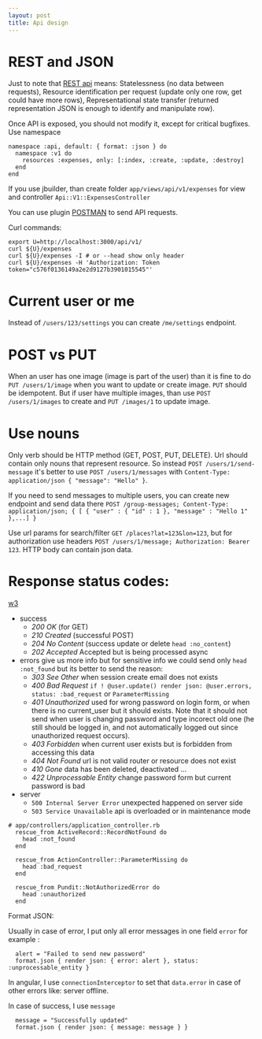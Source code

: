 ```yaml
---
layout: post
title: Api design
---
```


# REST and JSON

Just to note that [REST
api](https://en.wikipedia.org/wiki/Representational_state_transfer) means:
Statelessness (no data between requests), Resource identification per request
(update only one row, get could have more rows), Representational state transfer
(returned representation JSON is enough to identify and manipulate row).

Once API is exposed, you should not modify it, except for critical bugfixes. Use
namespace

~~~
namespace :api, default: { format: :json } do
  namespace :v1 do
    resources :expenses, only: [:index, :create, :update, :destroy]
  end
end
~~~

If you use jbuilder, than create folder `app/views/api/v1/expenses` for view and
controller `Api::V1::ExpensesController`

You can use plugin
[POSTMAN](https://chrome.google.com/webstore/detail/postman/fhbjgbiflinjbdggehcddcbncdddomop?hl=en)
to send API requests.

Curl commands:

~~~
export U=http://localhost:3000/api/v1/
curl ${U}/expenses
curl ${U}/expenses -I # or --head show only header
curl ${U}/expenses -H 'Authorization: Token token="c576f0136149a2e2d9127b3901015545"'
~~~

# Current user or me

Instead of `/users/123/settings` you can create `/me/settings` endpoint.

# POST vs PUT

When an user has one image (image is part of the user) than it is fine to do
`PUT /users/1/image` when you want to update or create image.
`PUT` should be idempotent.
But if user have multiple images, than use `POST /users/1/images` to create and
`PUT /images/1` to update image.

# Use nouns

Only verb should be HTTP method (GET, POST, PUT, DELETE). Url should contain
only nouns that represent resource. So instead `POST /users/1/send-message` it's
better to use `POST /users/1/messages` with `Content-Type: application/json
{ "message": "Hello" }`.

If you need to send messages to multiple users, you can create new endpoint and
send data there `POST /group-messages; Content-Type: application/json; { [ {
"user" : { "id" : 1 }, "message" : "Hello 1" },...] }`

Use url params for search/filter `GET /places?lat=123&lon=123`, but for
authorization use headers `POST /users/1/message; Authorization: Bearer 123`.
HTTP body can contain json data.

# Response status codes:

[w3](https://www.w3.org/Protocols/rfc2616/rfc2616-sec10.html)

* success
  * *200 OK* (for GET)
  * *210 Created* (successful POST)
  * *204 No Content* (success update or delete `head :no_content`)
  * *202 Accepted* Accepted but is being processed async
* errors give us more info but for sensitive info we could send only `head
  :not_found` but its better to send the reason:
  * *303 See Other* when session create email does not exists
  * *400 Bad Request*  `if ! @user.update() render json: @user.errors, status:
    :bad_request` or `ParameterMissing`
  * *401 Unauthorized* used for wrong password on login form, or when there is
    no current_user but it should exists. Note that it should not send when user
    is changing password and type incorect old one (he still should be logged
    in, and not automatically logged out since unauthorized request occurs).
  * *403 Forbidden* when current user exists but is forbidden from accessing
    this data
  * *404 Not Found* url is not valid router or resource does not exist
  * *410 Gone* data has been deleted, deactivated ...
  * *422 Unprocessable Entity* change password form but current password is bad
* server
  * `500 Internal Server Error` unexpected happened on server side
  * `503 Service Unavailable` api is overloaded or in maintenance mode

~~~
# app/controllers/application_controller.rb
  rescue_from ActiveRecord::RecordNotFound do
    head :not_found
  end

  rescue_from ActionController::ParameterMissing do
    head :bad_request
  end

  rescue_from Pundit::NotAuthorizedError do
    head :unauthorized
  end
~~~

Format JSON:

Usually in case of error, I put only all error messages in one field `error` for
example :

~~~
  alert = "Failed to send new password"
  format.json { render json: { error: alert }, status: :unprocessable_entity }
~~~

In angular, I use `connectionInterceptor` to set that `data.error` in case of
other errors like: server offline.

In case of success, I use `message`

~~~
  message = "Successfully updated"
  format.json { render json: { message: message } }
~~~
